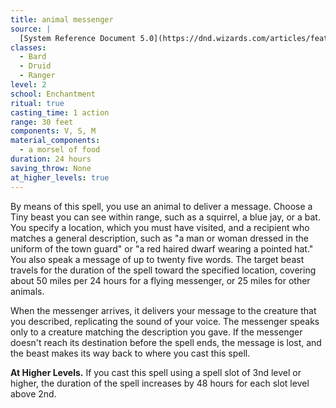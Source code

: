 ```yaml
---
title: animal messenger
source: |
  [System Reference Document 5.0](https://dnd.wizards.com/articles/features/systems-reference-document-srd)
classes:
  - Bard
  - Druid
  - Ranger
level: 2
school: Enchantment
ritual: true
casting_time: 1 action
range: 30 feet
components: V, S, M
material_components:
  - a morsel of food
duration: 24 hours
saving_throw: None
at_higher_levels: true
---
```


By means of this spell, you use an animal to deliver a message. Choose a Tiny beast you can see within range, such as a squirrel, a blue jay, or a bat. You specify a location, which you must have visited, and a recipient who matches a general description, such as "a man or woman dressed in the uniform of the town guard" or "a red haired dwarf wearing a pointed hat." You also speak a message of up to twenty five words. The target beast travels for the duration of the spell toward the specified location, covering about 50 miles per 24 hours for a flying messenger, or 25 miles for other animals.

When the messenger arrives, it delivers your message to the creature that you described, replicating the sound of your voice. The messenger speaks only to a creature matching the description you gave. If the messenger doesn't reach its destination before the spell ends, the message is lost, and the beast makes its way back to where you cast this spell.

**At Higher Levels.** If you cast this spell using a spell slot of 3nd level or higher, the duration of the spell increases by 48 hours for each slot level above 2nd.
